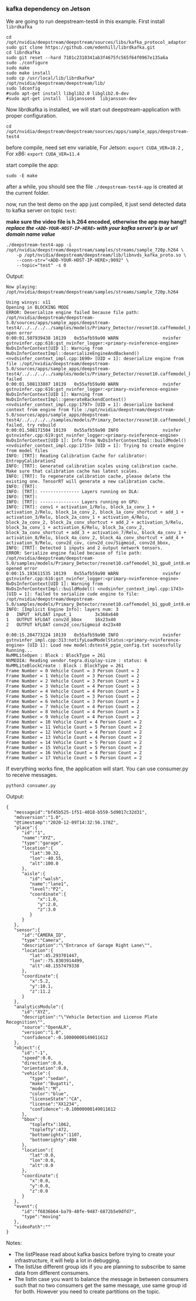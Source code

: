 ### kafka dependency on Jetson
We are going to run deepstream-test4 in this example. First install `librdkafka`


```
cd /opt/nvidia/deepstream/deepstream/sources/libs/kafka_protocol_adaptor
sudo git clone https://github.com/edenhill/librdkafka.git
cd librdkafka
sudo git reset --hard 7101c2310341ab3f4675fc565f64f0967e135a6a
sudo ./configure
sudo make
sudo make install
sudo cp /usr/local/lib/librdkafka* /opt/nvidia/deepstream/deepstream/lib/
sudo ldconfig
#sudo apt-get install libglib2.0 libglib2.0-dev
#sudo apt-get install  libjansson4  libjansson-dev
```
Now librdkafka is installed, we will start out deepstream-application with proper configuration.

`cd /opt/nvidia/deepstream/deepstream/sources/apps/sample_apps/deepstream-test4`

before compile, need set env variable, For Jetson: `export CUDA_VER=10.2` , For x86: `export CUDA_VER=11.4`

start compile the app:

`sudo -E make`

after a while, you should see the file `./deepstream-test4-app` is created at the current folder.

now, run the test demo on the app just compiled, it just send detected data to kafka server on topic `test`:


 **make sure the video file is h.264 encoded, otherwise the app may hang!!**
 **_replace the `<ADD-YOUR-HOST-IP-HERE>` with your kafka server's ip or url domain name value_** 


```
./deepstream-test4-app -i /opt/nvidia/deepstream/deepstream/samples/streams/sample_720p.h264 \
    -p /opt/nvidia/deepstream/deepstream/lib/libnvds_kafka_proto.so \
    --conn-str="<ADD-YOUR-HOST-IP-HERE>;9092" \
    --topic="test" -s 0
```

Output:

```
Now playing: /opt/nvidia/deepstream/deepstream/samples/streams/sample_720p.h264

Using winsys: x11 
Opening in BLOCKING MODE 
ERROR: Deserialize engine failed because file path: /opt/nvidia/deepstream/deepstream-5.0/sources/apps/sample_apps/deepstream-test4/../../../../samples/models/Primary_Detector/resnet10.caffemodel_b1_gpu0_int8.engine open error
0:00:01.507939438 10139   0x55afb59a90 WARN                 nvinfer gstnvinfer.cpp:616:gst_nvinfer_logger:<primary-nvinference-engine> NvDsInferContext[UID 1]: Warning from NvDsInferContextImpl::deserializeEngineAndBackend() <nvdsinfer_context_impl.cpp:1690> [UID = 1]: deserialize engine from file :/opt/nvidia/deepstream/deepstream-5.0/sources/apps/sample_apps/deepstream-test4/../../../../samples/models/Primary_Detector/resnet10.caffemodel_b1_gpu0_int8.engine failed
0:00:01.508133807 10139   0x55afb59a90 WARN                 nvinfer gstnvinfer.cpp:616:gst_nvinfer_logger:<primary-nvinference-engine> NvDsInferContext[UID 1]: Warning from NvDsInferContextImpl::generateBackendContext() <nvdsinfer_context_impl.cpp:1797> [UID = 1]: deserialize backend context from engine from file :/opt/nvidia/deepstream/deepstream-5.0/sources/apps/sample_apps/deepstream-test4/../../../../samples/models/Primary_Detector/resnet10.caffemodel_b1_gpu0_int8.engine failed, try rebuild
0:00:01.508171504 10139   0x55afb59a90 INFO                 nvinfer gstnvinfer.cpp:619:gst_nvinfer_logger:<primary-nvinference-engine> NvDsInferContext[UID 1]: Info from NvDsInferContextImpl::buildModel() <nvdsinfer_context_impl.cpp:1715> [UID = 1]: Trying to create engine from model files
INFO: [TRT]: Reading Calibration Cache for calibrator: EntropyCalibration2
INFO: [TRT]: Generated calibration scales using calibration cache. Make sure that calibration cache has latest scales.
INFO: [TRT]: To regenerate calibration cache, please delete the existing one. TensorRT will generate a new calibration cache.
INFO: [TRT]: 
INFO: [TRT]: --------------- Layers running on DLA: 
INFO: [TRT]: 
INFO: [TRT]: --------------- Layers running on GPU: 
INFO: [TRT]: conv1 + activation_1/Relu, block_1a_conv_1 + activation_2/Relu, block_1a_conv_2, block_1a_conv_shortcut + add_1 + activation_3/Relu, block_2a_conv_1 + activation_4/Relu, block_2a_conv_2, block_2a_conv_shortcut + add_2 + activation_5/Relu, block_3a_conv_1 + activation_6/Relu, block_3a_conv_2, block_3a_conv_shortcut + add_3 + activation_7/Relu, block_4a_conv_1 + activation_8/Relu, block_4a_conv_2, block_4a_conv_shortcut + add_4 + activation_9/Relu, conv2d_cov, conv2d_cov/Sigmoid, conv2d_bbox, 
INFO: [TRT]: Detected 1 inputs and 2 output network tensors.
ERROR: Serialize engine failed because of file path: /opt/nvidia/deepstream/deepstream-5.0/samples/models/Primary_Detector/resnet10.caffemodel_b1_gpu0_int8.engine opened error
0:00:15.193611535 10139   0x55afb59a90 WARN                 nvinfer gstnvinfer.cpp:616:gst_nvinfer_logger:<primary-nvinference-engine> NvDsInferContext[UID 1]: Warning from NvDsInferContextImpl::buildModel() <nvdsinfer_context_impl.cpp:1743> [UID = 1]: failed to serialize cude engine to file: /opt/nvidia/deepstream/deepstream-5.0/samples/models/Primary_Detector/resnet10.caffemodel_b1_gpu0_int8.engine
INFO: [Implicit Engine Info]: layers num: 3
0   INPUT  kFLOAT input_1         3x368x640       
1   OUTPUT kFLOAT conv2d_bbox     16x23x40        
2   OUTPUT kFLOAT conv2d_cov/Sigmoid 4x23x40         

0:00:15.204773224 10139   0x55afb59a90 INFO                 nvinfer gstnvinfer_impl.cpp:313:notifyLoadModelStatus:<primary-nvinference-engine> [UID 1]: Load new model:dstest4_pgie_config.txt sucessfully
Running...
NvMMLiteOpen : Block : BlockType = 261 
NVMEDIA: Reading vendor.tegra.display-size : status: 6 
NvMMLiteBlockCreate : Block : BlockType = 261 
Frame Number = 0 Vehicle Count = 3 Person Count = 2
Frame Number = 1 Vehicle Count = 3 Person Count = 2
Frame Number = 2 Vehicle Count = 3 Person Count = 2
Frame Number = 3 Vehicle Count = 4 Person Count = 3
Frame Number = 4 Vehicle Count = 4 Person Count = 2
Frame Number = 5 Vehicle Count = 3 Person Count = 2
Frame Number = 6 Vehicle Count = 3 Person Count = 2
Frame Number = 7 Vehicle Count = 4 Person Count = 2
Frame Number = 8 Vehicle Count = 4 Person Count = 2
Frame Number = 9 Vehicle Count = 4 Person Count = 2
Frame Number = 10 Vehicle Count = 4 Person Count = 2
Frame Number = 11 Vehicle Count = 5 Person Count = 2
Frame Number = 12 Vehicle Count = 4 Person Count = 2
Frame Number = 13 Vehicle Count = 4 Person Count = 2
Frame Number = 14 Vehicle Count = 5 Person Count = 2
Frame Number = 15 Vehicle Count = 5 Person Count = 2
Frame Number = 16 Vehicle Count = 4 Person Count = 2
Frame Number = 17 Vehicle Count = 5 Person Count = 2
```

If everything works fine, the application will start. You can use consumer.py to receive messages.

`python3 consumer.py`

Output:

```
{
   "messageid":"bf45b525-1f51-4018-b559-5d9017c32d31",
   "mdsversion":"1.0",
   "@timestamp":"2020-12-09T14:32:56.178Z",
   "place":{
      "id":"1",
      "name":"XYZ",
      "type":"garage",
      "location":{
         "lat":30.32,
         "lon":-40.55,
         "alt":100.0
      },
      "aisle":{
         "id":"walsh",
         "name":"lane1",
         "level":"P2",
         "coordinate":{
            "x":1.0,
            "y":2.0,
            "z":3.0
         }
      }
   },
   "sensor":{
      "id":"CAMERA_ID",
      "type":"Camera",
      "description":"\"Entrance of Garage Right Lane\"",
      "location":{
         "lat":45.293701447,
         "lon":-75.8303914499,
         "alt":48.1557479338
      },
      "coordinate":{
         "x":5.2,
         "y":10.1,
         "z":11.2
      }
   },
   "analyticsModule":{
      "id":"XYZ",
      "description":"\"Vehicle Detection and License Plate Recognition\"",
      "source":"OpenALR",
      "version":"1.0",
      "confidence":-0.10000000149011612
   },
   "object":{
      "id":"-1",
      "speed":0.0,
      "direction":0.0,
      "orientation":0.0,
      "vehicle":{
         "type":"sedan",
         "make":"Bugatti",
         "model":"M",
         "color":"blue",
         "licenseState":"CA",
         "license":"XX1234",
         "confidence":-0.10000000149011612
      },
      "bbox":{
         "topleftx":1062,
         "toplefty":472,
         "bottomrightx":1107,
         "bottomrighty":498
      },
      "location":{
         "lat":0.0,
         "lon":0.0,
         "alt":0.0
      },
      "coordinate":{
         "x":0.0,
         "y":0.0,
         "z":0.0
      }
   },
   "event":{
      "id":"f6836b64-ba79-48fe-9487-6872b5e9dfd7",
      "type":"moving"
   },
   "videoPath":""
}
```

Notes:
- The listPlease read about kafka basics before trying to create your infrastructure, it will help a lot in debugging.
- The listUse different group ids if you are planning to subscribe to same data from different consumers.
- The listIn case you want to balance the message in between consumers such that no two consumers get the same message, use same group id for both. However you need to create partitions on the topic.



